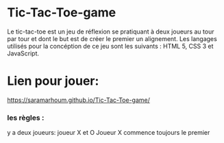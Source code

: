 # Tic-Tac-Toe-game

Le tic-tac-toe est un jeu de réflexion se pratiquant à deux joueurs au tour par tour et dont le but est de créer le premier un alignement.
Les langages utilisés pour la concéption de ce jeu sont les suivants : HTML 5, CSS 3 et JavaScript.

# Lien pour jouer:

https://saramarhoum.github.io/Tic-Tac-Toe-game/

### les règles :
y a deux joueurs: joueur X et O
Joueur X commence toujours le premier


